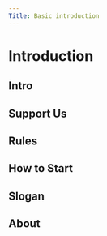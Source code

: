 ```yaml
---
Title: Basic introduction
---
```

# Introduction

## Intro


## Support Us


## Rules


## How to Start


## Slogan


## About

